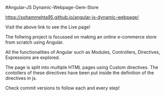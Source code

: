 #Angular-JS Dynamic-Webpage-Gem-Store

https://sohammehta95.github.io/angular-js-dynamic-webpage/

Visit the above link to see the Live page!

The follwing project is focussed on making an online e-commerce store from scratch using Angular.

All the functionalities of Angular such as Modules, Controllers, Directives, Expressions are explored.

The page is split into multiple HTML pages using Custom directives. The contollers of these directives have been put inside the definition of the directives in js.

Check commit versions to follow each and every step!
